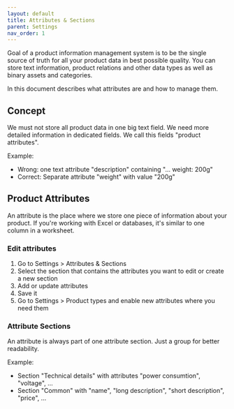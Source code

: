 ```yaml
---
layout: default
title: Attributes & Sections
parent: Settings
nav_order: 1
---
```


Goal of a product information management system is to be the single source of truth for all your product data in best possible quality. You can store text information, product relations and other data types as well as binary assets and categories.

In this document describes what attributes are and how to manage them.

## Concept
We must not store all product data in one big text field. We need more detailed information in dedicated fields. We call this fields "product attributes".

Example:

* Wrong: one text attribute "description" containing "... weight: 200g"
* Correct: Separate attribute "weight" with value "200g"

## Product Attributes
An attribute is the place where we store one piece of information about your product. If you're working with Excel or databases, it's similar to one column in a worksheet.

### Edit attributes

1. Go to Settings > Attributes & Sections
2. Select the section that contains the attributes you want to edit or create a new section
3. Add or update attributes
4. Save it
5. Go to Settings > Product types and enable new attributes where you need them

### Attribute Sections
An attribute is always part of one attribute section. Just a group for better readability.

Example:

* Section "Technical details" with attributes "power consumtion", "voltage", ...
* Section "Common" with "name", "long description", "short description", "price", ...